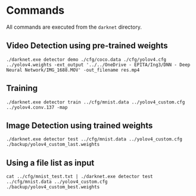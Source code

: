 # Commands

All commands are executed from the `darknet` directory.

## Video Detection using pre-trained weights

```
./darknet.exe detector demo ./cfg/coco.data ./cfg/yolov4.cfg ../yolov4.weights -ext_output '../../OneDrive - EPITA/Ing3/DNN - Deep Neural Network/IMG_1688.MOV' -out_filename res.mp4
```

## Training

```
./darknet.exe detector train ../cfg/mnist.data ../yolov4_custom.cfg ../yolov4.conv.137 -map
```

## Image Detection using trained weights

```
./darknet.exe detector test ../cfg/mnist.data ../yolov4_custom.cfg ./backup/yolov4_custom_last.weights
```

## Using a file list as input

```
cat ../cfg/mnist_test.txt | ./darknet.exe detector test ../cfg/mnist.data ../yolov4_custom.cfg ./backup/yolov4_custom_best.weights
```

